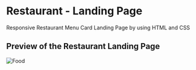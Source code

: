 # Restaurant - Landing Page
Responsive Restaurant Menu Card Landing Page by using HTML and CSS
## Preview of the Restaurant Landing Page
![Food](https://github.com/sadhamhussain13/Restaurant-Webpage/assets/124704197/ad4a94aa-9638-43d4-b8c5-d5afa760568b)
